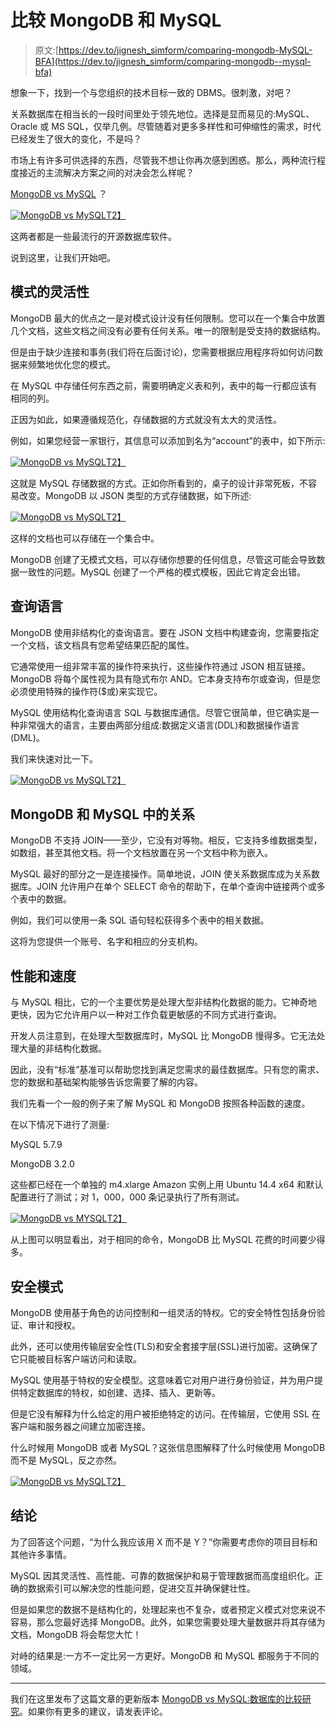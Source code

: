 # 比较 MongoDB 和 MySQL

> 原文:[https://dev.to/jignesh_simform/comparing-mongodb-MySQL-BFA](https://dev.to/jignesh_simform/comparing-mongodb--mysql-bfa)

想象一下，找到一个与您组织的技术目标一致的 DBMS。很刺激，对吧？

关系数据库在相当长的一段时间里处于领先地位。选择是显而易见的:MySQL、Oracle 或 MS SQL，仅举几例。尽管随着对更多多样性和可伸缩性的需求，时代已经发生了很大的变化，不是吗？

市场上有许多可供选择的东西，尽管我不想让你再次感到困惑。那么，两种流行程度接近的主流解决方案之间的对决会怎么样呢？

[MongoDB vs MySQL](https://www.simform.com/mongodb-vs-mysql-databases/) ？

[![MongoDB vs MySQL](../Images/f669a4a14a9b60bbd1c432be33b43ae5.png)T2】](https://res.cloudinary.com/practicaldev/image/fetch/s--qSN8ex5B--/c_limit%2Cf_auto%2Cfl_progressive%2Cq_auto%2Cw_880/https://www.simform.com/wp-content/uploads/2017/11/database-popularity-1024x554.png)

这两者都是一些最流行的开源数据库软件。

说到这里，让我们开始吧。

## [](#flexibility-of-schema)模式的灵活性

MongoDB 最大的优点之一是对模式设计没有任何限制。您可以在一个集合中放置几个文档，这些文档之间没有必要有任何关系。唯一的限制是受支持的数据结构。

但是由于缺少连接和事务(我们将在后面讨论)，您需要根据应用程序将如何访问数据来频繁地优化您的模式。

在 MySQL 中存储任何东西之前，需要明确定义表和列，表中的每一行都应该有相同的列。

正因为如此，如果遵循规范化，存储数据的方式就没有太大的灵活性。

例如，如果您经营一家银行，其信息可以添加到名为“account”的表中，如下所示:

[![MongoDB vs MySQL](../Images/a1be20022b28cabcddcef2de916e0364.png)T2】](https://res.cloudinary.com/practicaldev/image/fetch/s--XIbidQi5--/c_limit%2Cf_auto%2Cfl_progressive%2Cq_auto%2Cw_880/https://www.simform.com/wp-content/uploads/2017/11/Table-1024x221.png)

这就是 MySQL 存储数据的方式。正如你所看到的，桌子的设计非常死板，不容易改变。MongoDB 以 JSON 类型的方式存储数据，如下所述:

[![MongoDB vs MySQL](../Images/aafbc2bc592bd84c3c52bf397b3e92a1.png)T2】](https://res.cloudinary.com/practicaldev/image/fetch/s--J6Wcalhu--/c_limit%2Cf_auto%2Cfl_progressive%2Cq_auto%2Cw_880/https://dzone.com/storage/temp/7327596-mongodb-json.png)

这样的文档也可以存储在一个集合中。

MongoDB 创建了无模式文档，可以存储你想要的任何信息，尽管这可能会导致数据一致性的问题。MySQL 创建了一个严格的模式模板，因此它肯定会出错。

## [](#querying-language)查询语言

MongoDB 使用非结构化的查询语言。要在 JSON 文档中构建查询，您需要指定一个文档，该文档具有您希望结果匹配的属性。

它通常使用一组非常丰富的操作符来执行，这些操作符通过 JSON 相互链接。MongoDB 将每个属性视为具有隐式布尔 AND。它本身支持布尔或查询，但是您必须使用特殊的操作符($或)来实现它。

MySQL 使用结构化查询语言 SQL 与数据库通信。尽管它很简单，但它确实是一种非常强大的语言，主要由两部分组成:数据定义语言(DDL)和数据操作语言(DML)。

我们来快速对比一下。

[![MongoDB vs MySQL](../Images/5f923abbe314a2d510d28f0d1f362663.png)T2】](https://res.cloudinary.com/practicaldev/image/fetch/s--ECe_vpp1--/c_limit%2Cf_auto%2Cfl_progressive%2Cq_auto%2Cw_880/https://www.simform.com/wp-content/uploads/2017/11/table2-1024x885.png)

## MongoDB 和 MySQL 中的关系

MongoDB 不支持 JOIN——至少，它没有对等物。相反，它支持多维数据类型，如数组，甚至其他文档。将一个文档放置在另一个文档中称为嵌入。

MySQL 最好的部分之一是连接操作。简单地说，JOIN 使关系数据库成为关系数据库。JOIN 允许用户在单个 SELECT 命令的帮助下，在单个查询中链接两个或多个表中的数据。

例如，我们可以使用一条 SQL 语句轻松获得多个表中的相关数据。

这将为您提供一个账号、名字和相应的分支机构。

## [](#performance-and-speed)性能和速度

与 MySQL 相比，它的一个主要优势是处理大型非结构化数据的能力。它神奇地更快，因为它允许用户以一种对工作负载更敏感的不同方式进行查询。

开发人员注意到，在处理大型数据库时，MySQL 比 MongoDB 慢得多。它无法处理大量的非结构化数据。

因此，没有“标准”基准可以帮助您找到满足您需求的最佳数据库。只有您的需求、您的数据和基础架构能够告诉您需要了解的内容。

我们先看一个一般的例子来了解 MySQL 和 MongoDB 按照各种函数的速度。

在以下情况下进行了测量:

MySQL 5.7.9

MongoDB 3.2.0

这些都已经在一个单独的 m4.xlarge Amazon 实例上用 Ubuntu 14.4 x64 和默认配置进行了测试；对 1，000，000 条记录执行了所有测试。

[![MongoDB vs MYSQL](../Images/211e5c2317b7394fe5850e40421c476b.png)T2】](https://res.cloudinary.com/practicaldev/image/fetch/s--IPb4x-vx--/c_limit%2Cf_auto%2Cfl_progressive%2Cq_auto%2Cw_880/https://www.simform.com/wp-content/uploads/2017/11/Add-subheading-1-1-1024x536.png)

从上图可以明显看出，对于相同的命令，MongoDB 比 MySQL 花费的时间要少得多。

## [](#security-model)安全模式

MongoDB 使用基于角色的访问控制和一组灵活的特权。它的安全特性包括身份验证、审计和授权。

此外，还可以使用传输层安全性(TLS)和安全套接字层(SSL)进行加密。这确保了它只能被目标客户端访问和读取。

MySQL 使用基于特权的安全模型。这意味着它对用户进行身份验证，并为用户提供特定数据库的特权，如创建、选择、插入、更新等。

但是它没有解释为什么给定的用户被拒绝特定的访问。在传输层，它使用 SSL 在客户端和服务器之间建立加密连接。

什么时候用 MongoDB 或者 MySQL？这张信息图解释了什么时候使用 MongoDB 而不是 MySQL，反之亦然。

[![MongoDB vs MySQL](../Images/da06a3b468ad7277b19ae856df3d4912.png)T2】](https://res.cloudinary.com/practicaldev/image/fetch/s--FTXePDOd--/c_limit%2Cf_auto%2Cfl_progressive%2Cq_auto%2Cw_880/https://dzone.com/storage/temp/7327614-mongodb-vs-mysql-1.png)

## [](#conclusion)结论

为了回答这个问题，“为什么我应该用 X 而不是 Y？”你需要考虑你的项目目标和其他许多事情。

MySQL 因其灵活性、高性能、可靠的数据保护和易于管理数据而高度组织化。正确的数据索引可以解决您的性能问题，促进交互并确保健壮性。

但是如果您的数据不是结构化的，处理起来也不复杂，或者预定义模式对您来说不容易，那么您最好选择 MongoDB。此外，如果您需要处理大量数据并将其存储为文档，MongoDB 将会帮您大忙！

对峙的结果是:一方不一定比另一方更好。MongoDB 和 MySQL 都服务于不同的领域。

* * *

我们在这里发布了这篇文章的更新版本 [MongoDB vs MySQL:数据库的比较研究](https://www.simform.com/mongodb-vs-mysql-databases/)。如果你有更多的建议，请发表评论。